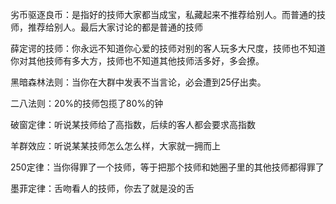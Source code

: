劣币驱逐良币：是指好的技师大家都当成宝，私藏起来不推荐给别人。而普通的技师，推荐给别人。最后大家讨论的都是普通的技师

薛定谔的技师：你永远不知道你心爱的技师对别的客人玩多大尺度，技师也不知道你对其他技师有多大方，技师也不知道其他技师活多好，多会撩。

黑暗森林法则：当你在大群中发表不当言论，必会遭到25仔出卖。

二八法则：20%的技师包揽了80%的钟

破窗定律：听说某技师给了高指数，后续的客人都会要求高指数

羊群效应：听说某某技师怎么怎么样，大家就一拥而上

250定律：当你得罪了一个技师，等于把那个技师和她圈子里的其他技师都得罪了

墨菲定律：舌吻看人的技师，你去了就是没的舌